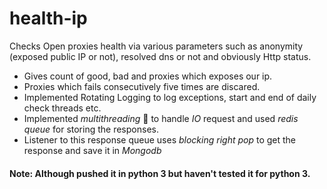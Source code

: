# health-ip
Checks Open proxies health via various parameters such as anonymity (exposed public IP or not), resolved dns or not and obviously 
Http status.
* Gives count of good, bad and proxies which exposes our ip.
* Proxies which fails consecutively five times are discared.
* Implemented Rotating Logging to log exceptions, start and end of daily check threads etc.
* Implemented *multithreading* :metal: to handle *IO* request and used *redis queue* for storing the responses.
* Listener to this response queue uses *blocking right pop* to get the response and save it in *Mongodb*
#### Note: Although pushed it in python 3 but haven't tested it for python 3.
